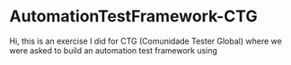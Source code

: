 # AutomationTestFramework-CTG

Hi, 
this is an exercise I did for CTG (Comunidade Tester Global) where we were asked to build an automation test framework using 
